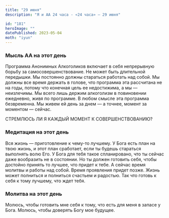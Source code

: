 ```yaml
---
title: "29 июня"
description: "Я и АА 24 часа - «24 часа» — 29 июня"

id: "181"
heroImage: ""
datePublished: 2023-05-04
moth: "iyun"
---
```


### Мысль АА на этот день

Программа Анонимных Алкоголиков включает в себя непрерывную борьбу за
самосовершенствование. Не может быть длительной передышки. Мы постоянно должны
стараться работать над собой. Мы должны все время держать в голове, что
программа эта рассчитана не на годы, потому что конечная цель ее недостижима,
а мы — неизлечимы. Мы всего лишь держим алкоголизм в повиновении ежедневно,
живя по программе. В любом смысле эта программа безвременна. Мы живем ей день
за днем — а точнее, момент за моментом — сейчас.

СТРЕМЛЮСЬ ЛИ Я КАЖДЫЙ МОМЕНТ К СОВЕРШЕНСТВОВАНИЮ?

### Медитация на этот день

Вся жизнь — приготовление к чему-то лучшему. У Бога есть план на твою жизнь, и
этот план сработает, если ты будешь стараться выполнять волю Его. У Бога для
тебя такое спланировано, что ты сейчас даже вообразить не в состоянии. Но ты
должен готовить себя, чтобы достойно принять то лучшее, что придет к тебе. А
сейчас время молитвы и работы над собой. Время проявления придет позже. Жизнь
может полниться и полниться счастьем и радостью. Так что готовь к себя к тому
лучшему, что ждет тебя.

### Молитва на этот день

Молюсь, чтобы готовить мне себя к тому, что есть для меня в запасе у Бога.
Молюсь, чтобы доверять Богу мое будущее.
